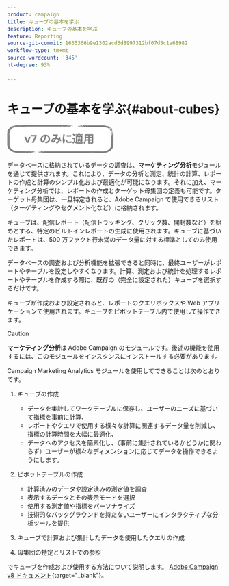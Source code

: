 ```yaml
---
product: campaign
title: キューブの基本を学ぶ
description: キューブの基本を学ぶ
feature: Reporting
source-git-commit: 1635366b9e1302acd3d8997312bf07d5c1a68982
workflow-type: tm+mt
source-wordcount: '345'
ht-degree: 93%

---
```


# キューブの基本を学ぶ{#about-cubes}

![](../../assets/v7-only.svg)

データベースに格納されているデータの調査は、**マーケティング分析**&#x200B;モジュールを通じて提供されます。これにより、データの分析と測定、統計の計算、レポートの作成と計算のシンプル化および最適化が可能になります。それに加え、マーケティング分析では、レポートの作成とターゲット母集団の定義も可能です。ターゲット母集団は、一旦特定されると、Adobe Campaign で使用できるリスト（ターゲティングやセグメント化など）に格納されます。

キューブは、配信レポート（配信トラッキング、クリック数、開封数など）を始めとする、特定のビルトインレポートの生成に使用されます。キューブに基づいたレポートは、500 万ファクト行未満のデータ量に対する標準としてのみ使用できます。

データベースの調査および分析機能を拡張できると同時に、最終ユーザーがレポートやテーブルを設定しやすくなります。計算、測定および統計を処理するレポートやテーブルを作成する際に、既存の（完全に設定された）キューブを選択するだけです。

キューブが作成および設定されると、レポートのクエリボックスや Web アプリケーションで使用されます。キューブをピボットテーブル内で使用して操作できます。

>[!CAUTION]
>
>**マーケティング分析**&#x200B;は Adobe Campaign のモジュールです。後述の機能を使用するには、このモジュールをインスタンスにインストールする必要があります。

Campaign Marketing Analytics モジュールを使用してできることは次のとおりです。

1. キューブの作成

   * データを集計してワークテーブルに保存し、ユーザーのニーズに基づいて指標を事前に計算、
   * レポートやクエリで使用する様々な計算に関連するデータ量を削減し、指標の計算時間を大幅に最適化、
   * データへのアクセスを簡素化し、（事前に集計されているかどうかに関わらず）ユーザーが様々なディメンションに応じてデータを操作できるようにします。

1. ピボットテーブルの作成

   * 計算済みのデータや設定済みの測定値を調査
   * 表示するデータとその表示モードを選択
   * 使用する測定値や指標をパーソナライズ
   * 技術的なバックグラウンドを持たないユーザーにインタラクティブな分析ツールを提供

1. キューブで計算および集計したデータを使用したクエリの作成
1. 母集団の特定とリストでの参照

でキューブを作成および使用する方法について説明します。 [Adobe Campaign v8 ドキュメント](https://experienceleague.adobe.com/docs/campaign/campaign-v8/analytics/reports/cubes/gs-cubes.html){target=&quot;_blank&quot;}。